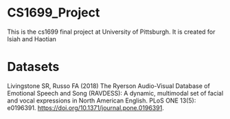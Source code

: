 # CS1699_Project
This is the cs1699 final project at University of Pittsburgh. It is created for Isiah and Haotian
# Datasets
Livingstone SR, Russo FA (2018) The Ryerson Audio-Visual Database of Emotional Speech and Song (RAVDESS): A dynamic, multimodal set of facial and vocal expressions in North American English. PLoS ONE 13(5): e0196391. https://doi.org/10.1371/journal.pone.0196391.

